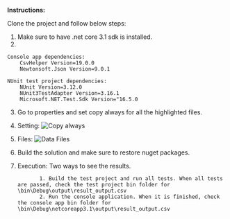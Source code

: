 **Instructions:**

Clone the project and follow below steps:
  1. Make sure to have .net core 3.1 sdk is installed.
  2.     
    
    Console app dependencies:
        CsvHelper Version=19.0.0
        Newtonsoft.Json Version=9.0.1

    NUnit test project dependencies:
        NUnit Version=3.12.0
        NUnit3TestAdapter Version=3.16.1
        Microsoft.NET.Test.Sdk Version="16.5.0
  3. Go to properties and set copy always for all the highlighted files.
  4. Setting: ![Copy always](https://github.com/tirutamarana/MergeProduct/assets/157348330/797d0993-af5c-4cee-a197-1ef2c520f820)

  5. Files: ![Data Files](https://github.com/tirutamarana/MergeProduct/assets/157348330/861ba0fc-e2d3-4a47-b888-e9873fda14c6)
  6. Build the solution and make sure to restore nuget packages.
  7. Execution: Two ways to see the results.
     
                1. Build the test project and run all tests. When all tests are passed, check the test project bin folder for \bin\Debug\output\result_output.csv
                2. Run the console application. When it is finished, check the console app bin folder for \bin\Debug\netcoreapp3.1\output\result_output.csv



